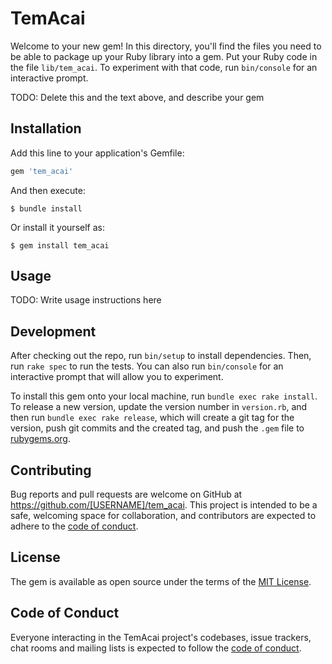 # TemAcai

Welcome to your new gem! In this directory, you'll find the files you need to be able to package up your Ruby library into a gem. Put your Ruby code in the file `lib/tem_acai`. To experiment with that code, run `bin/console` for an interactive prompt.

TODO: Delete this and the text above, and describe your gem

## Installation

Add this line to your application's Gemfile:

```ruby
gem 'tem_acai'
```

And then execute:

    $ bundle install

Or install it yourself as:

    $ gem install tem_acai

## Usage

TODO: Write usage instructions here

## Development

After checking out the repo, run `bin/setup` to install dependencies. Then, run `rake spec` to run the tests. You can also run `bin/console` for an interactive prompt that will allow you to experiment.

To install this gem onto your local machine, run `bundle exec rake install`. To release a new version, update the version number in `version.rb`, and then run `bundle exec rake release`, which will create a git tag for the version, push git commits and the created tag, and push the `.gem` file to [rubygems.org](https://rubygems.org).

## Contributing

Bug reports and pull requests are welcome on GitHub at https://github.com/[USERNAME]/tem_acai. This project is intended to be a safe, welcoming space for collaboration, and contributors are expected to adhere to the [code of conduct](https://github.com/[USERNAME]/tem_acai/blob/master/CODE_OF_CONDUCT.md).

## License

The gem is available as open source under the terms of the [MIT License](https://opensource.org/licenses/MIT).

## Code of Conduct

Everyone interacting in the TemAcai project's codebases, issue trackers, chat rooms and mailing lists is expected to follow the [code of conduct](https://github.com/[USERNAME]/tem_acai/blob/master/CODE_OF_CONDUCT.md).
